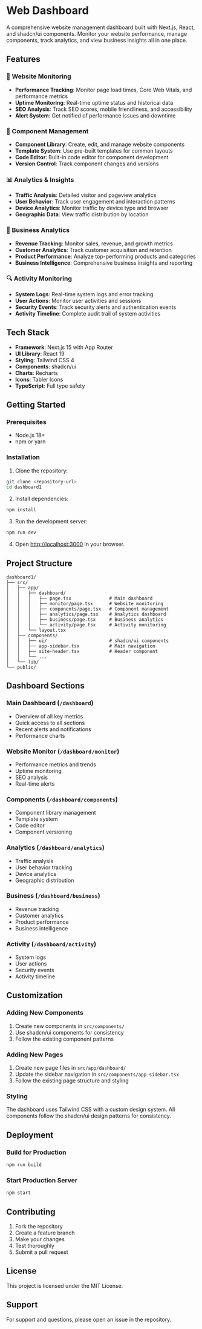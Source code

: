 # Web Dashboard

A comprehensive website management dashboard built with Next.js, React, and shadcn/ui components. Monitor your website performance, manage components, track analytics, and view business insights all in one place.

## Features

### 🚀 Website Monitoring
- **Performance Tracking**: Monitor page load times, Core Web Vitals, and performance metrics
- **Uptime Monitoring**: Real-time uptime status and historical data
- **SEO Analysis**: Track SEO scores, mobile friendliness, and accessibility
- **Alert System**: Get notified of performance issues and downtime

### 🧩 Component Management
- **Component Library**: Create, edit, and manage website components
- **Template System**: Use pre-built templates for common layouts
- **Code Editor**: Built-in code editor for component development
- **Version Control**: Track component changes and versions

### 📊 Analytics & Insights
- **Traffic Analysis**: Detailed visitor and pageview analytics
- **User Behavior**: Track user engagement and interaction patterns
- **Device Analytics**: Monitor traffic by device type and browser
- **Geographic Data**: View traffic distribution by location

### 💼 Business Analytics
- **Revenue Tracking**: Monitor sales, revenue, and growth metrics
- **Customer Analytics**: Track customer acquisition and retention
- **Product Performance**: Analyze top-performing products and categories
- **Business Intelligence**: Comprehensive business insights and reporting

### 🔍 Activity Monitoring
- **System Logs**: Real-time system logs and error tracking
- **User Actions**: Monitor user activities and sessions
- **Security Events**: Track security alerts and authentication events
- **Activity Timeline**: Complete audit trail of system activities

## Tech Stack

- **Framework**: Next.js 15 with App Router
- **UI Library**: React 19
- **Styling**: Tailwind CSS 4
- **Components**: shadcn/ui
- **Charts**: Recharts
- **Icons**: Tabler Icons
- **TypeScript**: Full type safety

## Getting Started

### Prerequisites

- Node.js 18+ 
- npm or yarn

### Installation

1. Clone the repository:
```bash
git clone <repository-url>
cd dashboard1
```

2. Install dependencies:
```bash
npm install
```

3. Run the development server:
```bash
npm run dev
```

4. Open [http://localhost:3000](http://localhost:3000) in your browser.

## Project Structure

```
dashboard1/
├── src/
│   ├── app/
│   │   ├── dashboard/
│   │   │   ├── page.tsx              # Main dashboard
│   │   │   ├── monitor/page.tsx      # Website monitoring
│   │   │   ├── components/page.tsx   # Component management
│   │   │   ├── analytics/page.tsx    # Analytics dashboard
│   │   │   ├── business/page.tsx     # Business analytics
│   │   │   └── activity/page.tsx     # Activity monitoring
│   │   └── layout.tsx
│   ├── components/
│   │   ├── ui/                       # shadcn/ui components
│   │   ├── app-sidebar.tsx           # Main navigation
│   │   ├── site-header.tsx           # Header component
│   │   └── ...
│   └── lib/
└── public/
```

## Dashboard Sections

### Main Dashboard (`/dashboard`)
- Overview of all key metrics
- Quick access to all sections
- Recent alerts and notifications
- Performance charts

### Website Monitor (`/dashboard/monitor`)
- Performance metrics and trends
- Uptime monitoring
- SEO analysis
- Real-time alerts

### Components (`/dashboard/components`)
- Component library management
- Template system
- Code editor
- Component versioning

### Analytics (`/dashboard/analytics`)
- Traffic analysis
- User behavior tracking
- Device analytics
- Geographic distribution

### Business (`/dashboard/business`)
- Revenue tracking
- Customer analytics
- Product performance
- Business intelligence

### Activity (`/dashboard/activity`)
- System logs
- User actions
- Security events
- Activity timeline

## Customization

### Adding New Components

1. Create new components in `src/components/`
2. Use shadcn/ui components for consistency
3. Follow the existing component patterns

### Adding New Pages

1. Create new page files in `src/app/dashboard/`
2. Update the sidebar navigation in `src/components/app-sidebar.tsx`
3. Follow the existing page structure and styling

### Styling

The dashboard uses Tailwind CSS with a custom design system. All components follow the shadcn/ui design patterns for consistency.

## Deployment

### Build for Production

```bash
npm run build
```

### Start Production Server

```bash
npm start
```

## Contributing

1. Fork the repository
2. Create a feature branch
3. Make your changes
4. Test thoroughly
5. Submit a pull request

## License

This project is licensed under the MIT License.

## Support

For support and questions, please open an issue in the repository.
